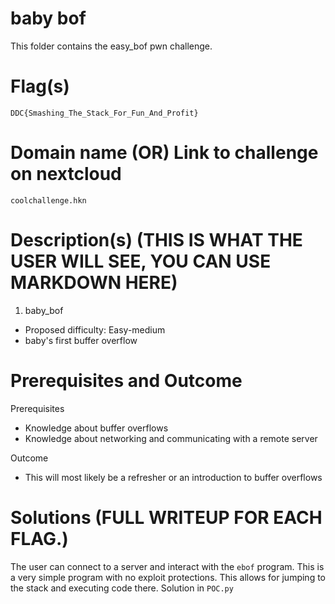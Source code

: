 # baby bof

This folder contains the easy_bof pwn challenge.

# Flag(s) 
`DDC{Smashing_The_Stack_For_Fun_And_Profit}`

# Domain name (OR) Link to challenge on nextcloud
`coolchallenge.hkn`

# Description(s) (THIS IS WHAT THE USER WILL SEE, YOU CAN USE MARKDOWN HERE)
1. baby_bof
- Proposed difficulty: Easy-medium
- baby's first buffer overflow

# Prerequisites and Outcome

Prerequisites
- Knowledge about buffer overflows
- Knowledge about networking and communicating with a remote server

Outcome
- This will most likely be a refresher or an introduction to buffer overflows

# Solutions (FULL WRITEUP FOR EACH FLAG.)
The user can connect to a server and interact with the `ebof` program.
This is a very simple program with no exploit protections. This allows for 
jumping to the stack and executing code there.
Solution in `POC.py`


